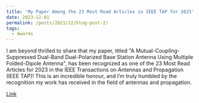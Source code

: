 ```yaml
---
title: 'My Paper Among the 23 Most Read Articles in IEEE TAP for 2023'
date: 2023-12-01
permalink: /posts/2023/12/blog-post-2/
tags:
  - Awards
---
```


I am beyond thrilled to share that my paper, titled "A Mutual-Coupling-Suppressed Dual-Band Dual-Polarized Base Station Antenna Using Multiple Folded-Dipole Antenna", has been recognized as one of the 23 Most Read Articles for 2023 in the IEEE Transactions on Antennas and Propagation (IEEE TAP)! This is an incredible honour, and I’m truly humbled by the recognition my work has received in the field of antennas and propagation.

[Link](https://ieeeaps.org/ieee-tap/for-readers/23-articles-that-captured-our-readers-attention)
